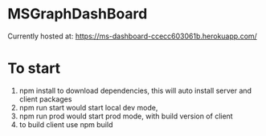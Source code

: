 # MSGraphDashBoard

Currently hosted at: https://ms-dashboard-ccecc603061b.herokuapp.com/

# To start

1. npm install to download dependencies, this will auto install server and client packages
2. npm run start would start local dev mode,
3. npm run prod would start prod mode, with build version of client
4. to build client use npm build
